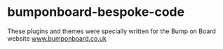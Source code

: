 # bumponboard-bespoke-code
These plugins and themes were specially written for the Bump on Board website www.bumponboard.co.uk
